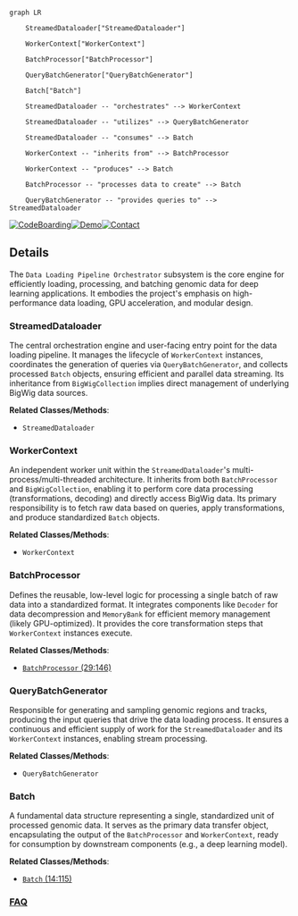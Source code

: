 ```mermaid

graph LR

    StreamedDataloader["StreamedDataloader"]

    WorkerContext["WorkerContext"]

    BatchProcessor["BatchProcessor"]

    QueryBatchGenerator["QueryBatchGenerator"]

    Batch["Batch"]

    StreamedDataloader -- "orchestrates" --> WorkerContext

    StreamedDataloader -- "utilizes" --> QueryBatchGenerator

    StreamedDataloader -- "consumes" --> Batch

    WorkerContext -- "inherits from" --> BatchProcessor

    WorkerContext -- "produces" --> Batch

    BatchProcessor -- "processes data to create" --> Batch

    QueryBatchGenerator -- "provides queries to" --> StreamedDataloader

```



[![CodeBoarding](https://img.shields.io/badge/Generated%20by-CodeBoarding-9cf?style=flat-square)](https://github.com/CodeBoarding/GeneratedOnBoardings)[![Demo](https://img.shields.io/badge/Try%20our-Demo-blue?style=flat-square)](https://www.codeboarding.org/demo)[![Contact](https://img.shields.io/badge/Contact%20us%20-%20contact@codeboarding.org-lightgrey?style=flat-square)](mailto:contact@codeboarding.org)



## Details



The `Data Loading Pipeline Orchestrator` subsystem is the core engine for efficiently loading, processing, and batching genomic data for deep learning applications. It embodies the project's emphasis on high-performance data loading, GPU acceleration, and modular design.



### StreamedDataloader

The central orchestration engine and user-facing entry point for the data loading pipeline. It manages the lifecycle of `WorkerContext` instances, coordinates the generation of queries via `QueryBatchGenerator`, and collects processed `Batch` objects, ensuring efficient and parallel data streaming. Its inheritance from `BigWigCollection` implies direct management of underlying BigWig data sources.





**Related Classes/Methods**:



- `StreamedDataloader`





### WorkerContext

An independent worker unit within the `StreamedDataloader`'s multi-process/multi-threaded architecture. It inherits from both `BatchProcessor` and `BigWigCollection`, enabling it to perform core data processing (transformations, decoding) and directly access BigWig data. Its primary responsibility is to fetch raw data based on queries, apply transformations, and produce standardized `Batch` objects.





**Related Classes/Methods**:



- `WorkerContext`





### BatchProcessor

Defines the reusable, low-level logic for processing a single batch of raw data into a standardized format. It integrates components like `Decoder` for data decompression and `MemoryBank` for efficient memory management (likely GPU-optimized). It provides the core transformation steps that `WorkerContext` instances execute.





**Related Classes/Methods**:



- <a href="https://github.com/pfizer-opensource/bigwig-loader/blob/main/bigwig_loader/batch_processor.py#L29-L146" target="_blank" rel="noopener noreferrer">`BatchProcessor` (29:146)</a>





### QueryBatchGenerator

Responsible for generating and sampling genomic regions and tracks, producing the input queries that drive the data loading process. It ensures a continuous and efficient supply of work for the `StreamedDataloader` and its `WorkerContext` instances, enabling stream processing.





**Related Classes/Methods**:



- `QueryBatchGenerator`





### Batch

A fundamental data structure representing a single, standardized unit of processed genomic data. It serves as the primary data transfer object, encapsulating the output of the `BatchProcessor` and `WorkerContext`, ready for consumption by downstream components (e.g., a deep learning model).





**Related Classes/Methods**:



- <a href="https://github.com/pfizer-opensource/bigwig-loader/blob/main/bigwig_loader/batch.py#L14-L115" target="_blank" rel="noopener noreferrer">`Batch` (14:115)</a>









### [FAQ](https://github.com/CodeBoarding/GeneratedOnBoardings/tree/main?tab=readme-ov-file#faq)